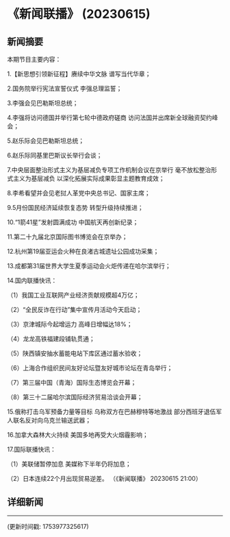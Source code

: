 # 《新闻联播》 (20230615)

## 新闻摘要

本期节目主要内容：


1.【新思想引领新征程】赓续中华文脉 谱写当代华章；


2.国务院举行宪法宣誓仪式 李强总理监誓；


3.李强会见巴勒斯坦总统；


4.李强将访问德国并举行第七轮中德政府磋商 访问法国并出席新全球融资契约峰会；


5.赵乐际会见巴勒斯坦总统；


6.赵乐际同基里巴斯议长举行会谈；


7.中央层面整治形式主义为基层减负专项工作机制会议在京举行 毫不放松整治形式主义为基层减负 以深化拓展实际成果彰显主题教育成效；


8.李希看望并会见老挝人革党中央总书记、国家主席；


9.5月份国民经济延续恢复态势 转型升级持续推进；


10.“1箭41星”发射圆满成功 中国航天再创新纪录；


11.第二十九届北京国际图书博览会在京举办；


12.杭州第19届亚运会火种在良渚古城遗址公园成功采集；


13.成都第31届世界大学生夏季运动会火炬传递在哈尔滨举行；


14.国内联播快讯：


（1）我国工业互联网产业经济贡献规模超4万亿；


（2）“全民反诈在行动”集中宣传月活动今天启动；


（3）京津城际今起增运力 高峰日增幅达18%；


（4）龙龙高铁福建段铺轨贯通；


（5）陕西镇安抽水蓄能电站下库区通过蓄水验收；


（6）上海合作组织民间友好论坛暨友好城市论坛在青岛举行；


（7）第三届中国（青海）国际生态博览会开幕；


（8）第三十二届哈尔滨国际经济贸易洽谈会开幕；


15.俄称打击乌军预备力量等目标 乌称双方在巴赫穆特等地激战 部分西班牙退伍军人联名反对向乌克兰输送武器；


16.加拿大森林大火持续 美国多地再受大火烟霾影响；


17.国际联播快讯：


（1）美联储暂停加息 美媒称下半年仍将加息；


（2）日本连续22个月出现贸易逆差。
（《新闻联播》 20230615 21:00）

## 详细新闻

---

(更新时间戳: 1753977325617)

